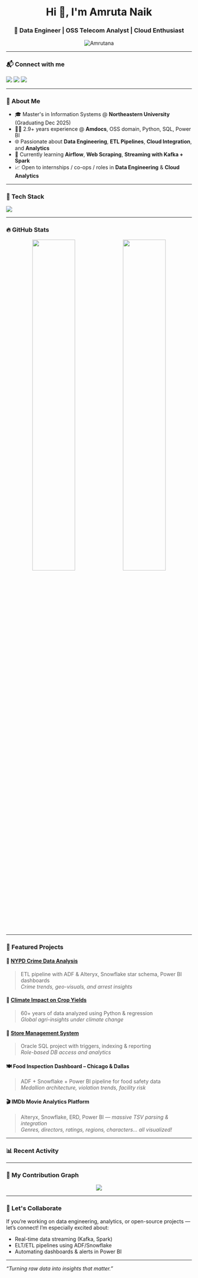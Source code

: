 <h1 align="center">Hi 👋, I'm Amruta Naik</h1>
<h3 align="center">🚀 Data Engineer | OSS Telecom Analyst | Cloud Enthusiast</h3>

<p align="center">
  <img src="https://komarev.com/ghpvc/?username=Amrutana&label=Profile%20views&color=0e75b6&style=flat" alt="Amrutana" />
</p>

---

### 📬 Connect with me
<p align="left">
  <a href="mailto:naik.amr@northeastern.edu"><img src="https://img.shields.io/badge/Email-naik.amr@northeastern.edu-red?style=flat-square&logo=gmail"></a>
  <a href="https://www.linkedin.com/in/amruta-naik-6a9091183"><img src="https://img.shields.io/badge/LinkedIn-Connect-blue?style=flat-square&logo=linkedin"></a>
  <a href="https://github.com/Amrutana"><img src="https://img.shields.io/github/followers/Amrutana?label=GitHub&style=flat-square&logo=github"></a>
</p>

---

### 💼 About Me

- 🎓 Master's in Information Systems @ **Northeastern University** (Graduating Dec 2025)  
- 👩‍💻 2.9+ years experience @ **Amdocs**, OSS domain, Python, SQL, Power BI  
- 🌐 Passionate about **Data Engineering**, **ETL Pipelines**, **Cloud Integration**, and **Analytics**  
- 🔭 Currently learning **Airflow**, **Web Scraping**, **Streaming with Kafka + Spark**  
- 📈 Open to internships / co-ops / roles in **Data Engineering** & **Cloud Analytics**  

---

### 🧰 Tech Stack

<p align="left">
  <img src="https://skillicons.dev/icons?i=python,sql,java,c,cpp,azure,snowflake,powershell,git,github,linux,py,postgres,oracle,hadoop,tableau,powerbi,spark" />
</p>

---

### 🔥 GitHub Stats

<p align="center">
  <img src="https://github-readme-stats.vercel.app/api?username=Amrutana&show_icons=true&theme=radical" width="48%"/>
  <img src="https://github-readme-streak-stats.herokuapp.com/?user=Amrutana&theme=radical" width="48%"/>
</p>

---

### 📂 Featured Projects

#### 🔹 [NYPD Crime Data Analysis](https://github.com/Amrutana/DADABI)
> ETL pipeline with ADF & Alteryx, Snowflake star schema, Power BI dashboards  
> *Crime trends, geo-visuals, and arrest insights*

#### 🌾 [Climate Impact on Crop Yields](https://github.com/Amrutana/Datascience)
> 60+ years of data analyzed using Python & regression  
> *Global agri-insights under climate change*

#### 🏪 [Store Management System](https://github.com/Amrutana/Store-Management-System)
> Oracle SQL project with triggers, indexing & reporting  
> *Role-based DB access and analytics*

#### 🍽️ **Food Inspection Dashboard – Chicago & Dallas**  
> ADF + Snowflake + Power BI pipeline for food safety data  
> *Medallion architecture, violation trends, facility risk*

#### 🎬 **IMDb Movie Analytics Platform**  
> Alteryx, Snowflake, ERD, Power BI — *massive TSV parsing & integration*  
> *Genres, directors, ratings, regions, characters... all visualized!*

---

### 📊 Recent Activity

<!--START_SECTION:activity-->
<!--END_SECTION:activity-->

---

### 📌 My Contribution Graph
<p align="center">
  <img src="https://github-readme-activity-graph.cyclic.app/graph?username=Amrutana&theme=rogue" />
</p>

---

### 🌱 Let's Collaborate

If you’re working on data engineering, analytics, or open-source projects — let’s connect! I’m especially excited about:
- Real-time data streaming (Kafka, Spark)
- ELT/ETL pipelines using ADF/Snowflake
- Automating dashboards & alerts in Power BI

---

_“Turning raw data into insights that matter.”_

